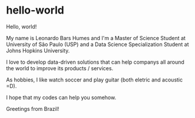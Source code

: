 # hello-world
Hello, world!

My name is Leonardo Bars Humes and I'm a Master of Science Student at University of São Paulo (USP) and a Data Science Specialization Student at Johns Hopkins University.

I love to develop data-driven solutions that can help companys all around the world to improve its products / services.

As hobbies, I like watch soccer and play guitar (both eletric and acoustic =D).

I hope that my codes can help you somehow.

Greetings from Brazil!
